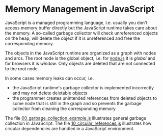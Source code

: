 # Memory Management in JavaScript
JavaScript is a managed programming language, i.e. usually you don't access memory buffer directly but the JavaScript runtime takes care about the memory. A so-called garbage collector will check unreferenced objects on the heap, will delete the object if it is unreferenced and free the corresponding memory.

The objects in the JavaScript runtime are organized as a graph with nodes and arcs. The root node is the global object, i.e. for [node.js](https://nodejs.org/en/) it is _global_ and for browsers it is _window_. Only objects are deleted that are not connected to the root node.

In some cases memory leaks can occur, i.e.
* the JavaScript runtime's garbage collector is implemented incorrectly and may not delete deletable objects
* the programmer creates unintended references from deleted objects to some node that is still in the graph and so prevents the garbage collector from cleaning the corresponding memory

The file [00_garbage_collection_example.js](./00_garbage_collection_example.js) illustrates general garbage collection in JavaScript. The file [10_circular_references.js](./10_circular_references.js) illustrates how circular dependencies are handled in a JavaScript environment.
